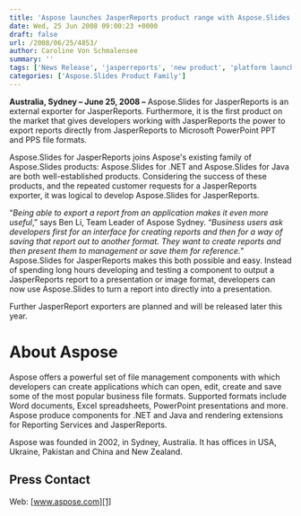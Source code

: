 ```yaml
---
title: 'Aspose launches JasperReports product range with Aspose.Slides for JasperReports'
date: Wed, 25 Jun 2008 09:00:23 +0000
draft: false
url: /2008/06/25/4853/
author: Caroline Von Schmalensee
summary: ''
tags: ['News Release', 'jasperreports', 'new product', 'platform launch']
categories: ['Aspose.Slides Product Family']
---
```


**Australia, Sydney – June 25, 2008 –** Aspose.Slides for JasperReports is an external exporter for JasperReports. Furthermore, it is the first product on the market that gives developers working with JasperReports the power to export reports directly from JasperReports to Microsoft PowerPoint PPT and PPS file formats.   
  
Aspose.Slides for JasperReports joins Aspose's existing family of Aspose.Slides products: Aspose.Slides for .NET and Aspose.Slides for Java are both well-established products. Considering the success of these products, and the repeated customer requests for a JasperReports exporter, it was logical to develop Aspose.Slides for JasperReports.

“_Being able to export a report from an application makes it even more useful_,” says Ben Li, Team Leader of Aspose Sydney. “_Business users ask developers first for an interface for creating reports and then for a way of saving that report out to another format. They want to create reports and then present them to management or save them for reference._” Aspose.Slides for JasperReports makes this both possible and easy. Instead of spending long hours developing and testing a component to output a JasperReports report to a presentation or image format, developers can now use Aspose.Slides to turn a report into directly into a presentation.  
  
Further JasperReport exporters are planned and will be released later this year.

# About Aspose

Aspose offers a powerful set of file management components with which developers can create applications which can open, edit, create and save some of the most popular business file formats. Supported formats include Word documents, Excel spreadsheets, PowerPoint presentations and more. Aspose produce components for .NET and Java and rendering extensions for Reporting Services and JasperReports.

Aspose was founded in 2002, in Sydney, Australia. It has offices in USA, Ukraine, Pakistan and China and New Zealand.

## Press Contact

Web: [www.aspose.com][1]




[1]: http://www.aspose.com/ "Go to the home page."




